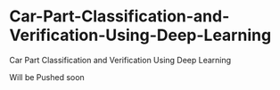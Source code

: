 # Car-Part-Classification-and-Verification-Using-Deep-Learning
Car Part Classification and Verification Using Deep Learning

Will be Pushed soon
